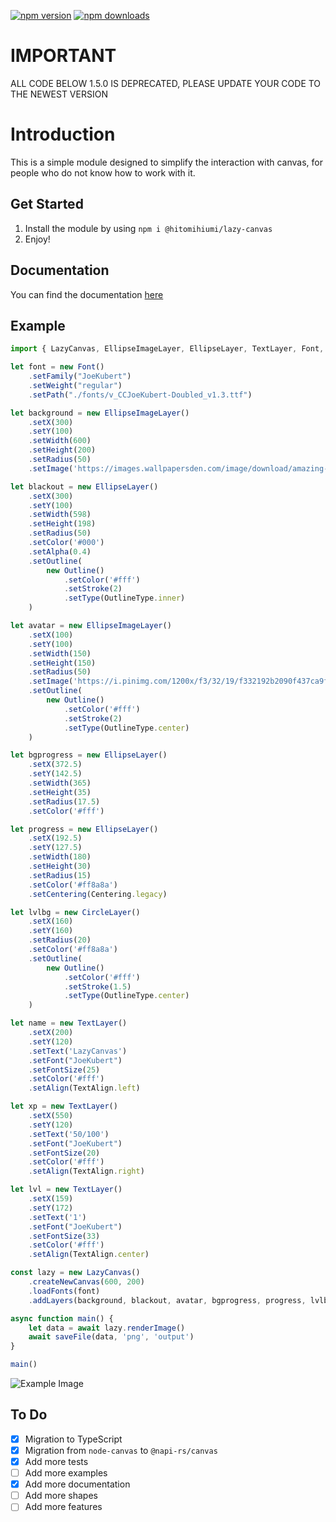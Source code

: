 <a href="https://www.npmjs.com/package/@hitomihiumi/lazy-canvas"><img src="https://img.shields.io/npm/v/@hitomihiumi/lazy-canvas.svg?maxAge=3600" alt="npm version" /></a>
<a href="https://www.npmjs.com/package/@hitomihiumi/lazy-canvas"><img src="https://img.shields.io/npm/dt/@hitomihiumi/lazy-canvas.svg?maxAge=3600" alt="npm downloads" /></a>

# IMPORTANT

ALL CODE BELOW 1.5.0 IS DEPRECATED, PLEASE UPDATE YOUR CODE TO THE NEWEST VERSION

# Introduction
This is a simple module designed to simplify the interaction with canvas, for people who do not know how to work with it.

## Get Started

1. Install the module by using `npm i @hitomihiumi/lazy-canvas`
2. Enjoy!

## Documentation

You can find the documentation [here](https://docs.hitomihiumi.xyz/)

## Example

```ts
import { LazyCanvas, EllipseImageLayer, EllipseLayer, TextLayer, Font, CircleLayer, Outline, Centering, OutlineType, TextAlign, saveFile } from '@hitomihiumi/lazy-canvas'

let font = new Font()
    .setFamily("JoeKubert")
    .setWeight("regular")
    .setPath("./fonts/v_CCJoeKubert-Doubled_v1.3.ttf")

let background = new EllipseImageLayer()
    .setX(300)
    .setY(100)
    .setWidth(600)
    .setHeight(200)
    .setRadius(50)
    .setImage('https://images.wallpapersden.com/image/download/amazing-desert-hd-cool-aesthetic_bWpoammUmZqaraWkpJRmZ2VlrWllZQ.jpg')

let blackout = new EllipseLayer()
    .setX(300)
    .setY(100)
    .setWidth(598)
    .setHeight(198)
    .setRadius(50)
    .setColor('#000')
    .setAlpha(0.4)
    .setOutline(
        new Outline()
            .setColor('#fff')
            .setStroke(2)
            .setType(OutlineType.inner)
    )

let avatar = new EllipseImageLayer()
    .setX(100)
    .setY(100)
    .setWidth(150)
    .setHeight(150)
    .setRadius(50)
    .setImage('https://i.pinimg.com/1200x/f3/32/19/f332192b2090f437ca9f49c1002287b6.jpg')
    .setOutline(
        new Outline()
            .setColor('#fff')
            .setStroke(2)
            .setType(OutlineType.center)
    )

let bgprogress = new EllipseLayer()
    .setX(372.5)
    .setY(142.5)
    .setWidth(365)
    .setHeight(35)
    .setRadius(17.5)
    .setColor('#fff')

let progress = new EllipseLayer()
    .setX(192.5)
    .setY(127.5)
    .setWidth(180)
    .setHeight(30)
    .setRadius(15)
    .setColor('#ff8a8a')
    .setCentering(Centering.legacy)

let lvlbg = new CircleLayer()
    .setX(160)
    .setY(160)
    .setRadius(20)
    .setColor('#ff8a8a')
    .setOutline(
        new Outline()
            .setColor('#fff')
            .setStroke(1.5)
            .setType(OutlineType.center)
    )

let name = new TextLayer()
    .setX(200)
    .setY(120)
    .setText('LazyCanvas')
    .setFont("JoeKubert")
    .setFontSize(25)
    .setColor('#fff')
    .setAlign(TextAlign.left)

let xp = new TextLayer()
    .setX(550)
    .setY(120)
    .setText('50/100')
    .setFont("JoeKubert")
    .setFontSize(20)
    .setColor('#fff')
    .setAlign(TextAlign.right)

let lvl = new TextLayer()
    .setX(159)
    .setY(172)
    .setText('1')
    .setFont("JoeKubert")
    .setFontSize(33)
    .setColor('#fff')
    .setAlign(TextAlign.center)

const lazy = new LazyCanvas()
    .createNewCanvas(600, 200)
    .loadFonts(font)
    .addLayers(background, blackout, avatar, bgprogress, progress, lvlbg, name, xp, lvl)

async function main() {
    let data = await lazy.renderImage()
    await saveFile(data, 'png', 'output')
}

main()
```

![Example Image](https://i.imgur.com/JZ8ghuq.png)

## To Do

- [x] Migration to TypeScript
- [x] Migration from `node-canvas` to `@napi-rs/canvas`
- [x] Add more tests
- [ ] Add more examples
- [x] Add more documentation
- [ ] Add more shapes
- [ ] Add more features

